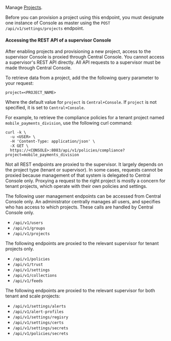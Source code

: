 Manage [Projects](https://docs.twistlock.com/docs/latest/deployment_patterns/projects.html).

Before you can provision a project using this endpoint, you must designate one instance of Console as master using the `POST /api/v1/settings/projects` endpoint.

#### Accessing the REST API of a supervisor Console

[comment]: # (See twistlock/pkg/console/route_handler_middleware.go: function NewRouteOpt, for the list of endpoints that are proxied.)

After enabling projects and provisioning a new project, access to the supervisor Console is proxied through Central Console.
You cannot access a supervisor's REST API directly.
All API requests to a supervisor must be made through Central Console.

To retrieve data from a project, add the the following query parameter to your request:

`project=<PROJECT_NAME>`

Where the default value for `project` is `Central+Console`.
If `project` is not specified, it is set to `Central+Console`.

For example, to retrieve the compliance policies for a tenant project named `mobile_payments_division`, use the following curl command:

```
curl -k \
  -u <USER> \
  -H 'Content-Type: application/json' \
  -X GET \
  https://<CONSOLE>:8083/api/v1/policies/compliance?project=mobile_payments_division
```

Not all REST endpoints are proxied to the supervisor.
It largely depends on the project type (tenant or supervisor).
In some cases, requests cannot be proxied because management of that system is delegated to Central Console only.
Proxying a request to the right project is mostly a concern for tenant projects, which operate with their own policies and settings.

The following user management endpoints can be accessed from Central Console only.
An administrator centrally manages all users, and specifies who has access to which projects.
These calls are handled by Central Console only.

* `/api/v1/users`
* `/api/v1/groups`
* `/api/v1/projects`

The following endpoints are proxied to the relevant supervisor for tenant projects only.

* `/api/v1/policies`
* `/api/v1/trust`
* `/api/v1/settings`
* `/api/v1/collections`
* `/api/v1/feeds`

The following endpoints are proxied to the relevant supervisor for both tenant and scale projects:

* `/api/v1/settings/alerts`
* `/api/v1/alert-profiles`
* `/api/v1/settings/regisry`
* `/api/v1/settings/certs`
* `/api/v1/settings/secrets`
* `/api/v1/policies/secrets`

